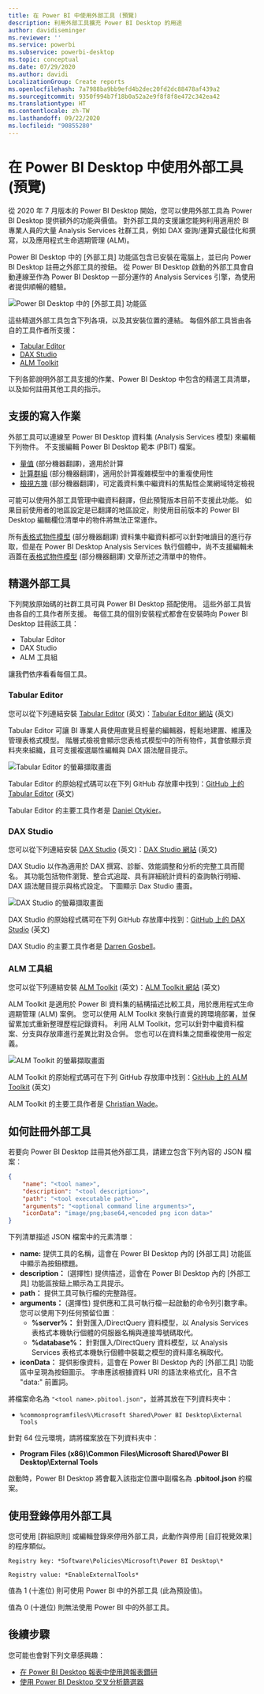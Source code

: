 ```yaml
---
title: 在 Power BI 中使用外部工具 (預覽)
description: 利用外部工具擴充 Power BI Desktop 的用途
author: davidiseminger
ms.reviewer: ''
ms.service: powerbi
ms.subservice: powerbi-desktop
ms.topic: conceptual
ms.date: 07/29/2020
ms.author: davidi
LocalizationGroup: Create reports
ms.openlocfilehash: 7a7988ba9bb9efd4b2dec20fd2dc88478af439a2
ms.sourcegitcommit: 9350f994b7f18b0a52a2e9f8f8f8e472c342ea42
ms.translationtype: HT
ms.contentlocale: zh-TW
ms.lasthandoff: 09/22/2020
ms.locfileid: "90855280"
---
```

# <a name="using-external-tools-in-power-bi-desktop-preview"></a>在 Power BI Desktop 中使用外部工具 (預覽)

從 2020 年 7 月版本的 Power BI Desktop 開始，您可以使用外部工具為 Power BI Desktop 提供額外的功能與價值。 對外部工具的支援讓您能夠利用適用於 BI 專業人員的大量 Analysis Services 社群工具，例如 DAX 查詢/運算式最佳化和撰寫，以及應用程式生命週期管理 (ALM)。

Power BI Desktop 中的 [外部工具] 功能區包含已安裝在電腦上，並已向 Power BI Desktop 註冊之外部工具的按鈕。 從 Power BI Desktop 啟動的外部工具會自動連線至作為 Power BI Desktop 一部分運作的 Analysis Services 引擎，為使用者提供順暢的體驗。

![Power BI Desktop 中的 [外部工具] 功能區](media/desktop-external-tools/desktop-external-tools-01.png)

這些精選外部工具包含下列各項，以及其安裝位置的連結。 每個外部工具皆由各自的工具作者所支援：

* [Tabular Editor](https://tabulareditor.com/)
* [DAX Studio](https://daxstudio.org)
* [ALM Toolkit](http://alm-toolkit.com)


下列各節說明外部工具支援的作業、Power BI Desktop 中包含的精選工具清單，以及如何註冊其他工具的指示。

## <a name="supported-write-operations"></a>支援的寫入作業

外部工具可以連線至 Power BI Desktop 資料集 (Analysis Services 模型) 來編輯下列物件。 不支援編輯 Power BI Desktop 範本 (PBIT) 檔案。

* [量值](/analysis-services/tabular-models/measures-ssas-tabular) \(部分機器翻譯\)，適用於計算
* [計算群組](/analysis-services/tabular-models/calculation-groups) \(部分機器翻譯\)，適用於計算複雜模型中的重複使用性
* [檢視方塊](/analysis-services/tabular-models/perspectives-ssas-tabular) \(部分機器翻譯\)，可定義資料集中繼資料的焦點性企業網域特定檢視

可能可以使用外部工具管理中繼資料翻譯，但此預覽版本目前不支援此功能。 如果目前使用者的地區設定是已翻譯的地區設定，則使用目前版本的 Power BI Desktop 編輯欄位清單中的物件將無法正常運作。 

所有[表格式物件模型](/analysis-services/tom/introduction-to-the-tabular-object-model-tom-in-analysis-services-amo) \(部分機器翻譯\) 資料集中繼資料都可以針對唯讀目的進行存取，但是在 Power BI Desktop Analysis Services 執行個體中，尚不支援編輯未涵蓋在[表格式物件模型](/analysis-services/tom/introduction-to-the-tabular-object-model-tom-in-analysis-services-amo) \(部分機器翻譯\) 文章所述之清單中的物件。


## <a name="featured-external-tools"></a>精選外部工具

下列開放原始碼的社群工具可與 Power BI Desktop 搭配使用。 這些外部工具皆由各自的工具作者所支援。 每個工具的個別安裝程式都會在安裝時向 Power BI Desktop 註冊該工具：

* Tabular Editor
* DAX Studio
* ALM 工具組

讓我們依序看看每個工具。

### <a name="tabular-editor"></a>Tabular Editor

您可以從下列連結安裝 [Tabular Editor](https://tabulareditor.com/) \(英文\)：[Tabular Editor 網站](https://tabulareditor.com/) \(英文\)

Tabular Editor 可讓 BI 專業人員使用直覺且輕量的編輯器，輕鬆地建置、維護及管理表格式模型。 階層式檢視會顯示您表格式模型中的所有物件，其會依顯示資料夾來組織，且可支援複選屬性編輯與 DAX 語法醒目提示。

![Tabular Editor 的螢幕擷取畫面](media/desktop-external-tools/desktop-external-tools-02.png)

Tabular Editor 的原始程式碼可以在下列 GitHub 存放庫中找到：[GitHub 上的 Tabular Editor](https://github.com/otykier/TabularEditor) \(英文\)

Tabular Editor 的主要工具作者是 [Daniel Otykier](https://www.linkedin.com/in/daniel-otykier-2231876)。


### <a name="dax-studio"></a>DAX Studio

您可以從下列連結安裝 [DAX Studio](https://daxstudio.org) \(英文\)：[DAX Studio 網站](https://daxstudio.org) \(英文\)

DAX Studio 以作為適用於 DAX 撰寫、診斷、效能調整和分析的完整工具而聞名。 其功能包括物件瀏覽、整合式追蹤、具有詳細統計資料的查詢執行明細、DAX 語法醒目提示與格式設定。 下圖顯示 Dax Studio 畫面。 

![DAX Studio 的螢幕擷取畫面](media/desktop-external-tools/desktop-external-tools-03.png)

DAX Studio 的原始程式碼可在下列 GitHub 存放庫中找到：[GitHub 上的 DAX Studio](https://github.com/DaxStudio/DaxStudio) \(英文\)

DAX Studio 的主要工具作者是 [Darren Gosbell](https://www.linkedin.com/in/darrengosbell)。

### <a name="alm-toolkit"></a>ALM 工具組

您可以從下列連結安裝 [ALM Toolkit](http://alm-toolkit.com) \(英文\)：[ALM Toolkit 網站](http://alm-toolkit.com) \(英文\)

ALM Toolkit 是適用於 Power BI 資料集的結構描述比較工具，用於應用程式生命週期管理 (ALM) 案例。 您可以使用 ALM Toolkit 來執行直覺的跨環境部署，並保留累加式重新整理歷程記錄資料。 利用 ALM Toolkit，您可以針對中繼資料檔案、分支與存放庫進行差異比對及合併。 您也可以在資料集之間重複使用一般定義。

![ALM Toolkit 的螢幕擷取畫面](media/desktop-external-tools/desktop-external-tools-04.png)

ALM Toolkit 的原始程式碼可在下列 GitHub 存放庫中找到：[GitHub 上的 ALM Toolkit](https://github.com/microsoft/analysis-services) \(英文\)

ALM Toolkit 的主要工具作者是 [Christian Wade](https://www.linkedin.com/in/christianwade1)。


## <a name="how-to-register-external-tools"></a>如何註冊外部工具

若要向 Power BI Desktop 註冊其他外部工具，請建立包含下列內容的 JSON 檔案：

```json
{
    "name": "<tool name>",
    "description": "<tool description>",
    "path": "<tool executable path>",
    "arguments": "<optional command line arguments>",
    "iconData": "image/png;base64,<encoded png icon data>"
}
```

下列清單描述 JSON 檔案中的元素清單：
 
* **name:** 提供工具的名稱，這會在 Power BI Desktop 內的 [外部工具] 功能區中顯示為按鈕標題。
* **description：** (選擇性) 提供描述，這會在 Power BI Desktop 內的 [外部工具] 功能區按鈕上顯示為工具提示。
* **path：** 提供工具可執行檔的完整路徑。
* **arguments：** (選擇性) 提供應和工具可執行檔一起啟動的命令列引數字串。 您可以使用下列任何預留位置：
    * **%server%：** 針對匯入/DirectQuery 資料模型，以 Analysis Services 表格式本機執行個體的伺服器名稱與連接埠號碼取代。
    * **%database%：** 針對匯入/DirectQuery 資料模型，以 Analysis Services 表格式本機執行個體中裝載之模型的資料庫名稱取代。
* **iconData：** 提供影像資料，這會在 Power BI Desktop 內的 [外部工具] 功能區中呈現為按鈕圖示。 字串應該根據資料 URI 的語法來格式化，且不含 "data:" 前置詞。
 
將檔案命名為 `"<tool name>.pbitool.json"`，並將其放在下列資料夾中：

* `%commonprogramfiles%\Microsoft Shared\Power BI Desktop\External Tools`

針對 64 位元環境，請將檔案放在下列資料夾中：

* **Program Files (x86)\Common Files\Microsoft Shared\Power BI Desktop\External Tools**

啟動時，Power BI Desktop 將會載入該指定位置中副檔名為 **.pbitool.json** 的檔案。

## <a name="disabling-external-tools-using-the-registry"></a>使用登錄停用外部工具

您可使用 [群組原則] 或編輯登錄來停用外部工具，此動作與停用 [自訂視覺效果] 的程序類似。

    Registry key: *Software\Policies\Microsoft\Power BI Desktop\*

    Registry value: *EnableExternalTools*

值為 1 (十進位) 則可使用 Power BI 中的外部工具 (此為預設值)。

值為 0 (十進位) 則無法使用 Power BI 中的外部工具。


## <a name="next-steps"></a>後續步驟

您可能也會對下列文章感興趣：

* [在 Power BI Desktop 報表中使用跨報表鑽研](desktop-cross-report-drill-through.md)
* [使用 Power BI Desktop 交叉分析篩選器](../visuals/power-bi-visualization-slicers.md)